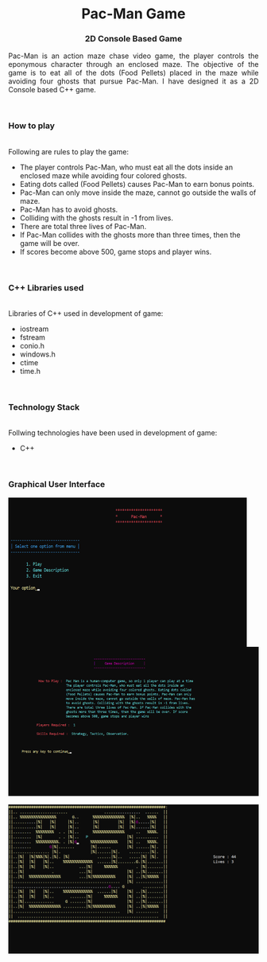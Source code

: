<h1 align="center">
  Pac-Man Game
</h1>

<h3 align="center">
  2D Console Based Game
</h3>


<p align="justify">
Pac-Man is an action maze chase video game, the player controls the eponymous character through an enclosed maze. The objective of the game is to eat all of the dots (Food Pellets) placed in the maze while avoiding four ghosts that pursue Pac-Man.
I have designed it as a 2D Console based C++ game.  
</p>
<br>
<!-- ................................................................................................................................. -->

### How to play
<br>
Following are rules to play the game:

- The player controls Pac-Man, who must eat all the dots inside an enclosed maze while avoiding four colored ghosts. 
- Eating  dots called (Food Pellets) causes Pac-Man to earn bonus points.
- Pac-Man can only move inside the maze, cannot go outside the walls of maze.
- Pac-Man has to avoid ghosts.
- Colliding with the ghosts result in -1 from lives.
- There are total three lives of Pac-Man.
- If Pac-Man collides with the ghosts more than three times, then the game will be over.
- If scores become above 500, game stops and player wins.

<br>

### C++ Libraries used
<br>
Libraries of C++ used in development of game:

- iostream
- fstream
- conio.h
- windows.h
- ctime
- time.h

<br>
<!-- .................................... -->

### Technology Stack
<br>
Follwing technologies have been used in development of game:

- C++

<br>
<!-- .................................... -->

### Graphical User Interface
<img src = "/img/pc1.png" width="480" align="center" height="300"> <img src = "/img/pc2.png" width="525" align="center" height="300">
<br><br>
<img src = "/img/pc3.png" align="center">
<br>
<!-- ................................................................................................................................. -->
